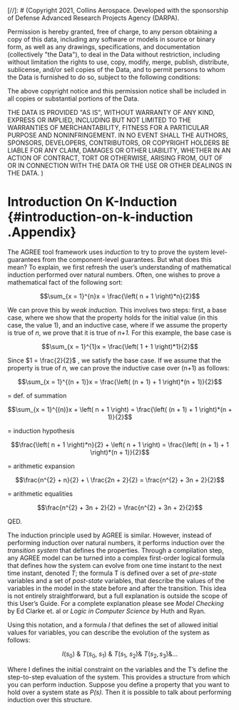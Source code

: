 [//]: # (Copyright 2021, Collins Aerospace.
Developed with the sponsorship of Defense Advanced Research Projects Agency (DARPA).

Permission is hereby granted, free of charge, to any person obtaining a copy of this data, 
including any software or models in source or binary form, as well as any drawings, specifications, 
and documentation (collectively "the Data"), to deal in the Data without restriction, including
without limitation the rights to use, copy, modify, merge, publish, distribute, sublicense, 
and/or sell copies of the Data, and to permit persons to whom the Data is furnished to do so, 
subject to the following conditions:

The above copyright notice and this permission notice shall be included in all copies or 
substantial portions of the Data.

THE DATA IS PROVIDED "AS IS", WITHOUT WARRANTY OF ANY KIND, EXPRESS OR IMPLIED, INCLUDING BUT NOT 
LIMITED TO THE WARRANTIES OF MERCHANTABILITY, FITNESS FOR A PARTICULAR PURPOSE AND NONINFRINGEMENT. 
IN NO EVENT SHALL THE AUTHORS, SPONSORS, DEVELOPERS, CONTRIBUTORS, OR COPYRIGHT HOLDERS BE LIABLE 
FOR ANY CLAIM, DAMAGES OR OTHER LIABILITY, WHETHER IN AN ACTION OF CONTRACT, TORT OR OTHERWISE, 
ARISING FROM, OUT OF OR IN CONNECTION WITH THE DATA OR THE USE OR OTHER DEALINGS IN THE DATA.
)

# Introduction On K-Induction {#introduction-on-k-induction .Appendix}

The AGREE tool framework uses *induction* to try to prove the system
level-guarantees from the component-level guarantees. But what does this
mean? To explain, we first refresh the user’s understanding of
mathematical induction performed over natural numbers. Often, one wishes
to prove a mathematical fact of the following sort:

$$\sum_{x = 1}^{n}x = \frac{\left( n + 1 \right)*n}{2}$$

We can prove this by *weak* *induction.* This involves two steps: first,
a base case, where we show that the property holds for the initial value
(in this case, the value 1), and an inductive case, where if we assume
the property is true of *n*, we prove that it is true of *n+1.* For this
example, the base case is

$$\sum_{x = 1}^{1}x = \frac{\left( 1 + 1 \right)*1}{2}$$

Since $1 = \frac{2}{2}$ , we satisfy the base case. If we assume that
the property is true of *n,* we can prove the inductive case over (n+1)
as follows:

$$\sum_{x = 1}^{(n + 1)}x = \frac{\left( (n + 1) + 1 \right)*(n + 1)}{2}$$

= def. of summation

$$\sum_{x = 1}^{(n)}x + \left( n + 1 \right) = \frac{\left( (n + 1) + 1 \right)*(n + 1)}{2}$$

= induction hypothesis

$$\frac{\left( n + 1 \right)*n}{2} + \left( n + 1 \right) = \frac{\left( (n + 1) + 1 \right)*(n + 1)}{2}$$

= arithmetic expansion

$$\frac{n^{2} + n}{2} + \ \frac{2n + 2}{2} = \frac{n^{2} + 3n + 2}{2}$$

= arithmetic equalities

$$\frac{n^{2} + 3n + 2}{2} = \frac{n^{2} + 3n + 2}{2}$$

QED.

The induction principle used by AGREE is similar. However, instead of
performing induction over natural numbers, it performs induction over
the *transition system* that defines the properties. Through a
compilation step, any AGREE model can be turned into a complex
first-order logical formula that defines how the system can evolve from
one time instant to the next time instant, denoted *T*; the formula T is
defined over a set of *pre-state* variables and a set of *post-state*
variables, that describe the values of the variables in the model in the
state before and after the transition. This idea is not entirely
straightforward, but a full explanation is outside the scope of this
User’s Guide. For a complete explanation please see *Model Checking* by
Ed Clarke et. al or *Logic in Computer Science* by Huth and Ryan.

Using this notation, and a formula *I* that defines the set of allowed
initial values for variables, you can describe the evolution of the
system as follows:

$$I\left( s_{0} \right)\ \&\ T\left( s_{0},\ s_{1} \right)\ \&\ T\left( s_{1},\ s_{2} \right)\&\ T\left( s_{2},s_{3} \right)\&\ldots$$

Where I defines the initial constraint on the variables and the T’s
define the step-to-step evaluation of the system. This provides a
structure from which you can perform induction. Suppose you define a
property that you want to hold over a system state as *P(s).* Then it is
possible to talk about performing induction over this structure.

